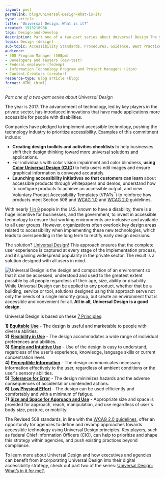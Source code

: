```yaml
---
layout: post
permalink: blog/Universal-Design-What-is-it/
type: article
title: 'Universal Design: What is it?'
created: 1513216986
tags: Design-and-Develop
description: Part one of a two-part series about Universal Design The year is 2017. The advancement of technology, led by key players in the private sector, has introduced innovations that have made applications more accessible for people with disabilities.
topic: Design (design)
sub-topic: Accessibility Standards, Procedures, Guidance, Best Practices
audience:
- 508 Program Manager (508pm)
- Developers and Testers (dev-test)
- Federal employee (fedemp)
- Information Technology Program and Project Managers (itpm)
- Content Creators (creator)
resource-type: Blog article (blog)
format: HTML (html)
---
```


_Part one of a two-part series about Universal Design_

The year is 2017. The advancement of technology, led by key players in the private sector, has introduced innovations that have made applications more accessible for people with disabilities.

Companies have pledged to implement accessible technology, pushing the technology industry to prioritize accessibility. Examples of this commitment include:

  * **Creating** **design toolkits and activities checklists** to help businesses shift their design thinking toward more universal solutions and applications.
  * For individuals with color vision impairment and color blindness, **using** [**Color Universal Design (CUD)**][1] to help users edit images and ensure graphical information is conveyed accurately.
  * **Launching accessibility initiatives** **so that customers can learn** about accessible products through whitepapers and demos, understand how to configure products to achieve an accessible output, and view Voluntary Product Accessibility Templates (VPATs<sup>&trade;</sup>) to reinforce how products meet Section 508 and [WCAG 1.0][2] and [WCAG 2.0][3] guidelines.

With nearly [1 in 8][4] people in the U.S. known to have a disability, there is a huge incentive for businesses, and the government, to invest in accessible technology to ensure that working environments are inclusive and available to all user groups. However, organizations often overlook key design areas related to accessibility when implementing these new technologies, which leads to overspending in the long term to rectify early design decisions.

The solution? [Universal Design][5]! This approach ensures that the complete user experience is captured at every stage of the implementation process, and it&rsquo;s gaining widespread popularity in the private sector. The result is a solution designed with all users in mind.

<img alt="Universal Design is the design and composition of an environment so that it can be accessed, understood and used to the greatest extent possible by all people regardless of their age, size, ability or disability" src="{{site.baseurl}}/assets/images/universal-design-callout-1.png" style="max-width: 99%;" />

<div>
  While Universal Design can be applied to any product, whether that be a building, service or tool, solutions designed using this approach serve not only the needs of a single minority group, but create an environment that is accessible and convenient for all. <strong>All in all, Universal Design is a good design.</strong>
</div>

Universal Design is based on these [7 Principles][6]:

**1)** [**Equitable Use**][7] - The design is useful and marketable to people with diverse abilities.  
**2)** [**Flexibility in Use**][8] - The design accommodates a wide range of individual preferences and abilities.  
**3)** [**Simple and Intuitive Use**][9] - Use of the design is easy to understand, regardless of the user's experience, knowledge, language skills or current concentration level.  
**4)** [**Perceptible Information**][10] - The design communicates necessary information effectively to the user, regardless of ambient conditions or the user's sensory abilities.  
**5)** [**Tolerance for Error**][11] - The design minimizes hazards and the adverse consequences of accidental or unintended actions.  
**6)** [**Low Physical Effort**][12] - The design can be used efficiently and comfortably and with a minimum of fatigue.  
**7)** [**Size and Space for Approach and Use**][13] - Appropriate size and space is provided for approach, reach, manipulation, and use regardless of user's body size, posture, or mobility.

The Revised 508 standards, in line with the [WCAG 2.0 guidelines][14], offer an opportunity for agencies to define and revamp approaches towards accessible technology using Universal Design principles. Key players, such as federal Chief Information Officers (CIO), can help to prioritize and shape this strategy within agencies, and push existing practices beyond compliance.

To learn more about Universal Design and how executives and agencies can benefit from incorporating Universal Design into their digital accessibility strategy, check out part two of the series: [Universal Design: What&rsquo;s in it for me?][15].

&nbsp;

 [1]: https://webcube-general.s3.amazonaws.com/eizo/media/contentassets/2015/10/09/handbook.pdf
 [2]: https://www.w3.org/TR/WCAG10/
 [3]: https://www.w3.org/TR/WCAG20/
 [4]: https://disabilitycompendium.org/sites/default/files/user-uploads/2016_AnnualReport.pdf
 [5]: http://universaldesign.ie/What-is-Universal-Design/
 [6]: http://universaldesign.ie/What-is-Universal-Design/The-7-Principles/7-Principals-.pdf
 [7]: http://universaldesign.ie/what-is-universal-design/the-7-principles/the-7-principles.html#p1
 [8]: http://universaldesign.ie/what-is-universal-design/the-7-principles/the-7-principles.html#p2
 [9]: http://universaldesign.ie/what-is-universal-design/the-7-principles/the-7-principles.html#p3
 [10]: http://universaldesign.ie/what-is-universal-design/the-7-principles/the-7-principles.html#p4
 [11]: http://universaldesign.ie/what-is-universal-design/the-7-principles/the-7-principles.html#p5
 [12]: http://universaldesign.ie/what-is-universal-design/the-7-principles/the-7-principles.html#p6
 [13]: http://universaldesign.ie/what-is-universal-design/the-7-principles/the-7-principles.html#p7
 [14]: https://www.w3.org/WAI/intro/wcag
 [15]: {{site.baseurl}}/blog/universal-design-whats-in-it-for-me
